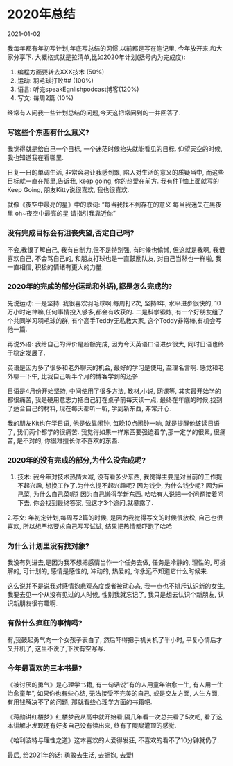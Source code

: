 # 2020年总结
2021-01-02


我每年都有年初写计划,年底写总结的习惯,以前都是写在笔记里, 今年放开来,和大家分享下. 大概格式就是拉清单,比如2020年计划(括号内为完成度):

1. 编程方面要转去XXX技术 (50%) 
2. 运动: 羽毛球打败## (100%)
3. 语言: 听完speakEgnlishpodcast博客(120%)
4. 写文: 每周2篇 (10%)

经常有人问我一些计划总结的问题,今天这把常问到的一并回答了.

### 写这些个东西有什么意义?
我觉得就是给自己一个目标, 一个迷茫时候抬头就能看见的目标. 仰望天空的时候,我也知道我在看哪里.

日复一日的单调生活, 非常容易让我感到累, 陷入对生活的意义的质疑当中, 而这些目标就一直在那里,告诉我, keep going, 你的热爱在前方. 我有件T恤上面就写的Keep Going, 朋友Kitty说很喜欢, 我也很喜欢.

就像《夜空中最亮的星》中的歌词:
“每当我找不到存在的意义
每当我迷失在黑夜里
oh~夜空中最亮的星
请指引我靠近你”

### 没有完成目标会有沮丧失望,否定自己吗?

不会,我很了解自己, 我有自制力,但不是特别强, 有时候也偷懒, 但这就是我啊, 我很喜欢自己, 不会骂自己的, 和朋友打球也是一直鼓励队友, 对自己当然也一样啦, 我一直相信, 积极的情绪有更大的力量.

### 2020年的完成的部分(运动和外语),都是怎么完成的?

先说运动: 
一是坚持. 我很喜欢羽毛球啊,每周打2次, 坚持1年, 水平进步很快的, 10万小时定律嘛,任何事情投入够多,都会有收获的. 二是科学锻炼, 有一个好朋友组了个共同学习羽毛球的群, 有个高手Teddy无私教大家, 这个Teddy非常棒,有机会写他一篇.

再说外语: 
我给自己的评价是超额完成, 因为今天英语口语进步很大, 同时日语也终于稳定发展了. 

英语是因为多了很多和老外聊天的机会, 最好的学习是使用, 至理名言啊. 感觉和老外聊一下午, 比我自己听半个月的博客学到的还多. 

日语是4月份开始坚持, 中间使用了很多方法, 教材,小说, 网课等, 其实最开始学的都很痛苦, 我是硬用意志力把自己钉在桌子前每天读一点, 最终在年底的时候,找到了适合自己的材料, 现在每天都听一听, 学到新东西, 非常开心.

我的朋友Kit也在学日语, 他是依靠闹钟, 每晚10点闹钟一响, 就是提醒他该读日语了,  我们两个都学的很痛苦. 我觉得如果一样东西要强迫着学,那一定学的很累, 很痛苦, 是不对的, 你很难擅长你不喜欢的东西.

### 2020年的没有完成的部分,为什么没完成呢?

1. 技术: 我今年对技术热情大减, 没有看多少东西, 我觉得主要是对当前的工作提不起兴趣, 想换工作了.为什么提不起兴趣呢? 因为钱少, 为什么钱少呢? 因为自己菜, 为什么自己菜呢? 因为自己懒得学新东西. 哈哈有人说把一个问题接着问下去, 你会找到最终答案, 我这才3个追问,就暴露了.

2.写文: 年初定计划,每周写2篇的时候, 是因为我觉得写文的时候很放松, 自己也很喜欢, 所以想严格要求自己写写试试, 结果把热情都吓跑了哈哈

### 为什么计划里没有找对象?

我没有列进去,是因为我不想把感情当作一个任务去做, 任务是冷静的, 理性的, 可拆解的, 可计划的, 感情是感性的, 冲动的, 热爱的, 你永远不知道它什么时候来.

这么说并不是说我对感情抱悲观态度或者被动心态, 我一点也不排斥认识新的女生, 我要去见一个从没有见过的人时候, 性别我就忘记了, 我只是想去认识个新朋友, 认识新朋友很有趣啊.

### 有做什么疯狂的事情吗?

有,我鼓起勇气向一个女孩子表白了, 然后吓得把手机关机了半小时, 平复心情后才又开机了, 这里不说了,下次有空写写.

### 今年最喜欢的三本书是?
《被讨厌的勇气》是心理学书籍, 有一句话说“有的人用童年治愈一生, 有人用一生治愈童年”, 如果你也有些心结, 无法接受不完美的自己, 或是交友方面, 人生方面, 有用钱解决不了的问题, 那就看些心理学方面的书籍吧.

《蒋勋讲红楼梦》红楼梦我从高中就开始看,隔几年看一次总共看了5次吧, 看了这本讲解才发现还有好多自己没有读出来, 终有了醍醐灌顶的感觉.

《哈利波特与理性之道》这本喜欢的人爱得发狂, 不喜欢的看不了10分钟就仍了.

最后, 给2021年的话: 勇敢去生活, 去拥抱, 去爱!